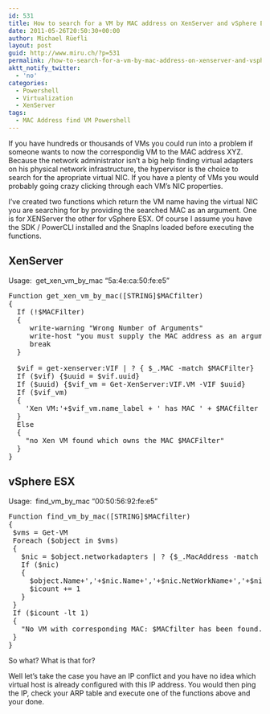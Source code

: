 ```yaml
---
id: 531
title: How to search for a VM by MAC address on XenServer and vSphere ESX via Powershell
date: 2011-05-26T20:50:30+00:00
author: Michael Rüefli
layout: post
guid: http://www.miru.ch/?p=531
permalink: /how-to-search-for-a-vm-by-mac-address-on-xenserver-and-vsphere-esx/
aktt_notify_twitter:
  - 'no'
categories:
  - Powershell
  - Virtualization
  - XenServer
tags:
  - MAC Address find VM Powershell
---
```

If you have hundreds or thousands of VMs you could run into a problem if  someone wants to now the correspondig VM to the MAC address XYZ. Because the network administrator isn&#8217;t a big help finding virtual adapters on his physical network infrastructure, the hypervisor is the choice to search for the apropriate virtual NIC. If you have a plenty of VMs you would probably going crazy clicking through each VM&#8217;s NIC properties.

I&#8217;ve created two functions which return the VM name having the virtual NIC you are searching for by providing the searched MAC as an argument. One is for XENServer the other for vSphere ESX. Of course I assume you have the SDK / PowerCLI installed and the SnapIns loaded before executing the functions.

## XenServer

Usage:  get\_xen\_vm\_by\_mac &#8220;5a:4e:ca:50:fe:e5&#8221;

<pre>Function get_xen_vm_by_mac([STRING]$MACfilter)
{
  If (!$MACFilter)
  {
     write-warning "Wrong Number of Arguments"
     write-host "you must supply the MAC address as an argument if calling this function"
     break
  }

  $vif = get-xenserver:VIF | ? { $_.MAC -match $MACFilter}
  If ($vif) {$uuid = $vif.uuid}
  If ($uuid) {$vif_vm = Get-XenServer:VIF.VM -VIF $uuid}
  If ($vif_vm)
  {
    'Xen VM:'+$vif_vm.name_label + ' has MAC ' + $MACfilter
  }
  Else
  {
    "no Xen VM found which owns the MAC $MACFilter"
  }
}</pre>

## vSphere ESX

Usage:  find\_vm\_by_mac &#8220;00:50:56:92:fe:e5&#8221;

<pre>Function find_vm_by_mac([STRING]$MACfilter)
{
 $vms = Get-VM
 Foreach ($object in $vms)
 {
   $nic = $object.networkadapters | ? {$_.MacAddress -match $MACfilter}
   If ($nic)
   {
     $object.Name+','+$nic.Name+','+$nic.NetWorkName+','+$nic.MacAddress    
     $icount += 1    
   }    
 }
 If ($icount -lt 1)
 {
   "No VM with corresponding MAC: $MACfilter has been found."
 }
}</pre>

So what? What is that for?

Well let&#8217;s take the case you have an IP conflict and you have no idea which virtual host is already configured with this IP address. You would then ping the IP, check your ARP table and execute one of the functions above and your done.